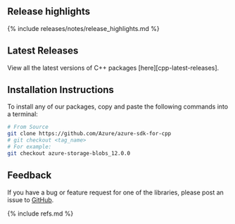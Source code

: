 ## Release highlights

{% include releases/notes/release_highlights.md %}

## Latest Releases

View all the latest versions of C++ packages [here][cpp-latest-releases].

## Installation Instructions

To install any of our packages, copy and paste the following commands into a terminal:

```bash
# From Source
git clone https://github.com/Azure/azure-sdk-for-cpp
# git checkout <tag_name>
# For example:
git checkout azure-storage-blobs_12.0.0
```

## Feedback

If you have a bug or feature request for one of the libraries, please post an issue to [GitHub](https://github.com/Azure/azure-sdk-for-cpp/issues).

{% include refs.md %}
